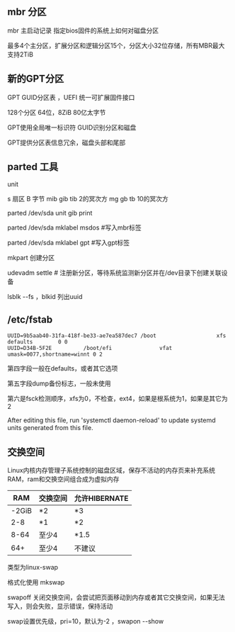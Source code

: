 ## mbr 分区

mbr 主启动记录 指定bios固件的系统上如何对磁盘分区

最多4个主分区，扩展分区和逻辑分区15个，分区大小32位存储，所有MBR最大支持2TiB

## 新的GPT分区

GPT GUID分区表 ，UEFI 统一可扩展固件接口

128个分区 64位，8ZiB 80亿太字节

GPT使用全局唯一标识符 GUID识别分区和磁盘

GPT提供分区表信息冗余，磁盘头部和尾部

## parted 工具

unit

s 扇区 B 字节 mib gib tib 2的冥次方 mg gb tb 10的冥次方

parted /dev/sda unit gib print

parted /dev/sda mklabel msdos  #写入mbr标签

parted /dev/sda mklabel gpt #写入gpt标签

mkpart 创建分区

udevadm settle # 注册新分区，等待系统监测新分区并在/dev目录下创建关联设备

lsblk --fs ，blkid 列出uuid

## /etc/fstab

```
UUID=9b5aab40-31fa-418f-be33-ae7ea587dec7 /boot                   xfs     defaults        0 0
UUID=D34B-5F2E          /boot/efi               vfat    umask=0077,shortname=winnt 0 2

```

第四字段一般在defaults，或者其它选项

第五字段dump备份标志，一般未使用

第六是fsck检测顺序，xfs为0，不检查，ext4，如果是根系统为1，如果是其它为2

After editing this file, run 'systemctl daemon-reload' to update systemd units generated from this file.

## 交换空间

Linux内核内存管理子系统控制的磁盘区域，保存不活动的内存页来补充系统RAM，ram和交换空间组合成为虚拟内存

| RAM   | 交换空间 | 允许HIBERNATE |
| ----- | -------- | ------------- |
| -2GiB | *2       | *3            |
| 2-8   | *1       | *2            |
| 8-64  | 至少4    | *1.5          |
| 64+   | 至少4    | 不建议        |

类型为linux-swap 

格式化使用 mkswap

swapoff 关闭交换空间，会尝试把页面移动到内存或者其它交换空间，如果无法写入，则会失败，显示错误，保持活动

swap设置优先级，pri=10，默认为-2 ，swapon --show